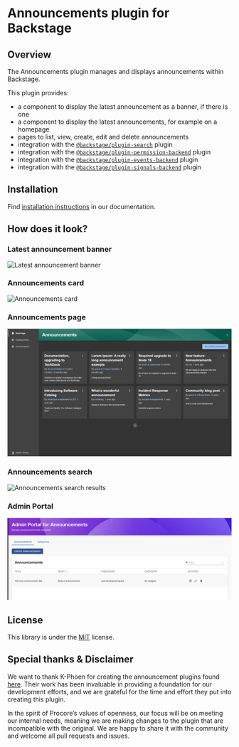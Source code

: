 # Announcements plugin for Backstage

## Overview

The Announcements plugin manages and displays announcements within Backstage.

This plugin provides:

- a component to display the latest announcement as a banner, if there is one
- a component to display the latest announcements, for example on a homepage
- pages to list, view, create, edit and delete announcements
- integration with the [`@backstage/plugin-search`](https://github.com/backstage/backstage/tree/master/plugins/search) plugin
- integration with the [`@backstage/plugin-permission-backend`](https://github.com/backstage/backstage/tree/master/plugins/permission-backend) plugin
- integration with the [`@backstage/plugin-events-backend`](https://github.com/backstage/backstage/tree/master/plugins/events-backend) plugin
- integration with the [`@backstage/plugin-signals-backend`](https://github.com/backstage/backstage/tree/master/plugins/signals-backend) plugin

## Installation

Find [installation instructions](./docs/index.md#installation) in our documentation.

## How does it look?

### Latest announcement banner

![Latest announcement banner](./docs/images/announcement_banner.png)

### Announcements card

![Announcements card](./docs/images/announcements_card.png)

### Announcements page

![Announcements page](./docs/images/announcements_page.png)

### Announcements search

![Announcements search results](./docs/images/announcements_search.png)

### Admin Portal

![Announcements admin portal](./docs/images/announcements_admin_portal.png)

## License

This library is under the [MIT](LICENSE.md) license.

## Special thanks & Disclaimer

We want to thank K-Phoen for creating the announcement plugins found [here](https://github.com/K-Phoen/backstage-plugin-announcements). Their work has been invaluable in providing a foundation for our development efforts, and we are grateful for the time and effort they put into creating this plugin.

In the spirit of Procore’s values of openness, our focus will be on meeting our internal needs, meaning we are making changes to the plugin that are incompatible with the original. We are happy to share it with the community and welcome all pull requests and issues.

